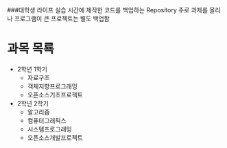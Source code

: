 ###대학생 라이프
실습 시간에 제작한 코드를 백업하는 Repository
주로 과제를 올리나 프로그램이 큰 프로젝트는 별도 백업함

# 과목 목룍
* 2학년 1학기
    * 자료구조
    * 객체지향프로그래밍
    * 오픈소스기초프로젝트
* 2학년 2학기
    * 알고리즘
    * 컴퓨터그래픽스
    * 시스템프로그래밍
    * 오픈소스개발프로젝트

